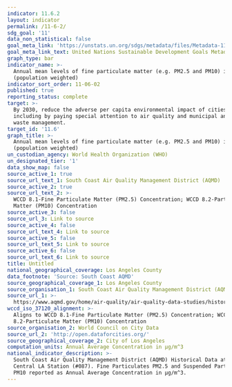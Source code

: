 ```yaml
---
indicator: 11.6.2
layout: indicator
permalink: /11-6-2/
sdg_goal: '11'
data_non_statistical: false
goal_meta_link: 'https://unstats.un.org/sdgs/metadata/files/Metadata-11-06-02.pdf'
goal_meta_link_text: United Nations Sustainable Development Goals Metadata (PDF 211 KB)
graph_type: bar
indicator_name: >-
  Annual mean levels of fine particulate matter (e.g. PM2.5 and PM10) in cities
  (population weighted)
indicator_sort_order: 11-06-02
published: true
reporting_status: complete
target: >-
  By 2030, reduce the adverse per capita environmental impact of cities,
  including by paying special attention to air quality and municipal and other
  waste management.
target_id: '11.6'
graph_title: >-
  Annual mean levels of fine particulate matter (e.g. PM2.5 and PM10) in cities
  (population weighted)
un_custodian_agency: World Health Organization (WHO)
un_designated_tier: '1'
data_show_map: false
source_active_1: true
source_url_text_1: South Coast Air Quality Management District (AQMD)
source_active_2: true
source_url_text_2: >-
  WCCD 8.1-Fine Particulate Matter (PM2.5) Concentration; WCCD 8.2-Particulate
  Matter (PM10) Concentration
source_active_3: false
source_url_3: Link to source
source_active_4: false
source_url_text_4: Link to source
source_active_5: false
source_url_text_5: Link to source
source_active_6: false
source_url_text_6: Link to source
title: Untitled
national_geographical_coverage: Los Angeles County
data_footnote: 'Source: South Coast AQMD'
source_geographical_coverage_1: Los Angeles County
source_organisation_1: South Coast Air Quality Management District (AQMD)
source_url_1: >-
  https://www.aqmd.gov/home/air-quality/air-quality-data-studies/historical-data-by-year
wccd_iso_37120_alignment: >-
  Aligns to WCCD 8.1-Fine Particulate Matter (PM2.5) Concentration; WCCD
  8.2-Particulate Matter (PM10) Concentration
source_organisation_2: World Council on City Data
source_url_2: 'http://open.dataforcities.org/'
source_geographical_coverage_2: City of Los Angeles
computation_units: Annual Average Concentration in µg/m^3
national_indicator_description: >-
  South Coast Air Quality Management District (AQMD) Historical Data at the
  Central LA Station (#087). Fine Particulates PM2.5 and Suspended Particulates
  PM10 reported as Annual Average Concentration in µg/m^3.
---
```

